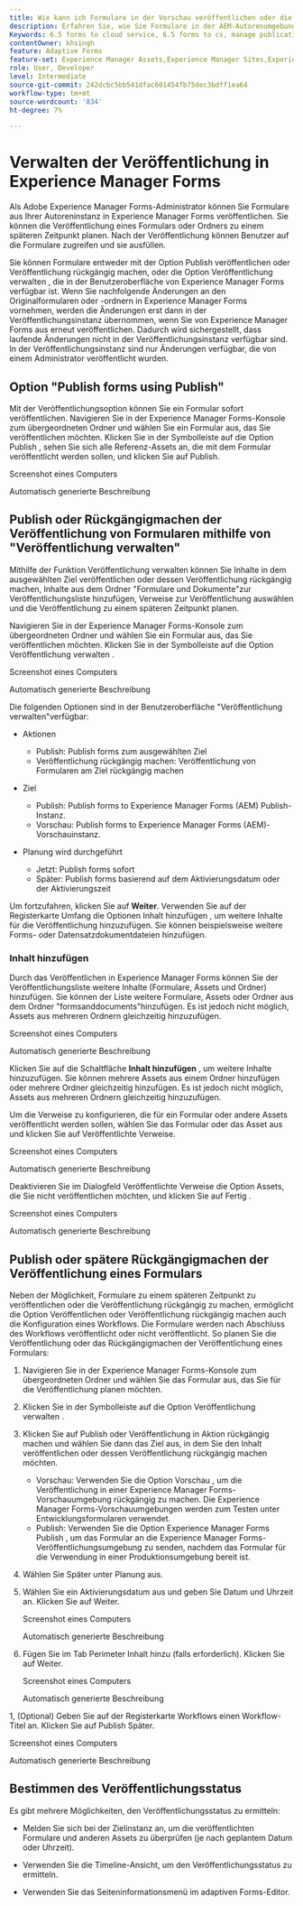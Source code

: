 ```yaml
---
title: Wie kann ich Formulare in der Vorschau veröffentlichen oder die Veröffentlichung rückgängig machen?
description: Erfahren Sie, wie Sie Formulare in der AEM-Autorenumgebung veröffentlichen oder deren Veröffentlichung rückgängig machen können, um eine Vorschau der Instanzen anzuzeigen oder sie zu veröffentlichen. Unabhängig davon, ob Sie Ihre Formulare in einer Staging-Umgebung testen oder für Endbenutzer live bereitstellen, AEM bietet optimierte Tools für die effiziente Verwaltung dieses Prozesses.
Keywords: 6.5 forms to cloud service, 6.5 forms to cs, manage publication, , AEM Forms 6.5 to Cloud Service, AEM form migration to cloud service, Forms Manage publication, AF Manage publication, Adaptive Forms Manage publication, Cloud Manage publication
contentOwner: khsingh
feature: Adaptive Forms
feature-set: Experience Manager Assets,Experience Manager Sites,Experience Manager, Experience Manager Forms, Experience Manager Cloud Manager
role: User, Developer
level: Intermediate
source-git-commit: 242dcbc5bb541dfac601454fb75dec3bdff1ea64
workflow-type: tm+mt
source-wordcount: '834'
ht-degree: 7%

---
```



# &#x200B; Verwalten der Veröffentlichung in Experience Manager Forms

Als Adobe Experience Manager Forms-Administrator können Sie Formulare aus Ihrer Autoreninstanz in Experience Manager Forms veröffentlichen. Sie können die Veröffentlichung eines Formulars oder Ordners zu einem späteren Zeitpunkt planen. Nach der Veröffentlichung können Benutzer auf die Formulare zugreifen und sie ausfüllen.

Sie können Formulare entweder mit der Option Publish veröffentlichen oder Veröffentlichung rückgängig machen, oder die Option Veröffentlichung verwalten , die in der Benutzeroberfläche von Experience Manager Forms verfügbar ist. Wenn Sie nachfolgende Änderungen an den Originalformularen oder -ordnern in Experience Manager Forms vornehmen, werden die Änderungen erst dann in der Veröffentlichungsinstanz übernommen, wenn Sie von Experience Manager Forms aus erneut veröffentlichen. Dadurch wird sichergestellt, dass laufende Änderungen nicht in der Veröffentlichungsinstanz verfügbar sind. In der Veröffentlichungsinstanz sind nur Änderungen verfügbar, die von einem Administrator veröffentlicht wurden.

## Option &quot;Publish forms using Publish&quot;

Mit der Veröffentlichungsoption können Sie ein Formular sofort veröffentlichen. Navigieren Sie in der Experience Manager Forms-Konsole zum übergeordneten Ordner und wählen Sie ein Formular aus, das Sie veröffentlichen möchten. Klicken Sie in der Symbolleiste auf die Option Publish , sehen Sie sich alle Referenz-Assets an, die mit dem Formular veröffentlicht werden sollen, und klicken Sie auf Publish.

Screenshot eines Computers

Automatisch generierte Beschreibung

## Publish oder Rückgängigmachen der Veröffentlichung von Formularen mithilfe von &quot;Veröffentlichung verwalten&quot;


Mithilfe der Funktion Veröffentlichung verwalten können Sie Inhalte in dem ausgewählten Ziel veröffentlichen oder dessen Veröffentlichung rückgängig machen, Inhalte aus dem Ordner &quot;Formulare und Dokumente&quot;zur Veröffentlichungsliste hinzufügen, Verweise zur Veröffentlichung auswählen und die Veröffentlichung zu einem späteren Zeitpunkt planen.


Navigieren Sie in der Experience Manager Forms-Konsole zum übergeordneten Ordner und wählen Sie ein Formular aus, das Sie veröffentlichen möchten. Klicken Sie in der Symbolleiste auf die Option Veröffentlichung verwalten .


Screenshot eines Computers

Automatisch generierte Beschreibung



Die folgenden Optionen sind in der Benutzeroberfläche &quot;Veröffentlichung verwalten&quot;verfügbar:

* Aktionen

   * Publish: Publish forms zum ausgewählten Ziel
   * Veröffentlichung rückgängig machen: Veröffentlichung von Formularen am Ziel rückgängig machen

* Ziel

   * Publish: Publish forms to Experience Manager Forms (AEM) Publish-Instanz.
   * Vorschau: Publish forms to Experience Manager Forms (AEM)-Vorschauinstanz.

* Planung wird durchgeführt

   * Jetzt: Publish forms sofort
   * Später: Publish forms basierend auf dem Aktivierungsdatum oder der Aktivierungszeit



Um fortzufahren, klicken Sie auf **Weiter**. Verwenden Sie auf der Registerkarte Umfang die Optionen Inhalt hinzufügen , um weitere Inhalte für die Veröffentlichung hinzuzufügen. Sie können beispielsweise weitere Forms- oder Datensatzdokumentdateien hinzufügen.

### Inhalt hinzufügen

Durch das Veröffentlichen in Experience Manager Forms können Sie der Veröffentlichungsliste weitere Inhalte (Formulare, Assets und Ordner) hinzufügen. Sie können der Liste weitere Formulare, Assets oder Ordner aus dem Ordner &quot;formsanddocuments&quot;hinzufügen. Es ist jedoch nicht möglich, Assets aus mehreren Ordnern gleichzeitig hinzuzufügen.

Screenshot eines Computers

Automatisch generierte Beschreibung

Klicken Sie auf die Schaltfläche **Inhalt hinzufügen** , um weitere Inhalte hinzuzufügen. Sie können mehrere Assets aus einem Ordner hinzufügen oder mehrere Ordner gleichzeitig hinzufügen. Es ist jedoch nicht möglich, Assets aus mehreren Ordnern gleichzeitig hinzuzufügen.

Um die Verweise zu konfigurieren, die für ein Formular oder andere Assets veröffentlicht werden sollen, wählen Sie das Formular oder das Asset aus und klicken Sie auf Veröffentlichte Verweise.

Screenshot eines Computers

Automatisch generierte Beschreibung

Deaktivieren Sie im Dialogfeld Veröffentlichte Verweise die Option Assets, die Sie nicht veröffentlichen möchten, und klicken Sie auf Fertig .


Screenshot eines Computers

Automatisch generierte Beschreibung


## Publish oder spätere Rückgängigmachen der Veröffentlichung eines Formulars


Neben der Möglichkeit, Formulare zu einem späteren Zeitpunkt zu veröffentlichen oder die Veröffentlichung rückgängig zu machen, ermöglicht die Option Veröffentlichen oder Veröffentlichung rückgängig machen auch die Konfiguration eines Workflows. Die Formulare werden nach Abschluss des Workflows veröffentlicht oder nicht veröffentlicht. So planen Sie die Veröffentlichung oder das Rückgängigmachen der Veröffentlichung eines Formulars:

1. Navigieren Sie in der Experience Manager Forms-Konsole zum übergeordneten Ordner und wählen Sie das Formular aus, das Sie für die Veröffentlichung planen möchten.
1. Klicken Sie in der Symbolleiste auf die Option Veröffentlichung verwalten .
1. Klicken Sie auf Publish oder Veröffentlichung in Aktion rückgängig machen und wählen Sie dann das Ziel aus, in dem Sie den Inhalt veröffentlichen oder dessen Veröffentlichung rückgängig machen möchten.

   * Vorschau: Verwenden Sie die Option Vorschau , um die Veröffentlichung in einer Experience Manager Forms-Vorschauumgebung rückgängig zu machen. Die Experience Manager Forms-Vorschauumgebungen werden zum Testen unter Entwicklungsformularen verwendet.
   * Publish: Verwenden Sie die Option Experience Manager Forms Publish , um das Formular an die Experience Manager Forms-Veröffentlichungsumgebung zu senden, nachdem das Formular für die Verwendung in einer Produktionsumgebung bereit ist.


1. Wählen Sie Später unter Planung aus.

1. Wählen Sie ein Aktivierungsdatum aus und geben Sie Datum und Uhrzeit an. Klicken Sie auf Weiter.

   Screenshot eines Computers

   Automatisch generierte Beschreibung

1. Fügen Sie im Tab Perimeter Inhalt hinzu (falls erforderlich). Klicken Sie auf Weiter.

   Screenshot eines Computers

   Automatisch generierte Beschreibung

1, (Optional) Geben Sie auf der Registerkarte Workflows einen Workflow-Titel an. Klicken Sie auf Publish Später.

Screenshot eines Computers

Automatisch generierte Beschreibung

## Bestimmen des Veröffentlichungsstatus

Es gibt mehrere Möglichkeiten, den Veröffentlichungsstatus zu ermitteln:

* Melden Sie sich bei der Zielinstanz an, um die veröffentlichten Formulare und anderen Assets zu überprüfen (je nach geplantem Datum oder Uhrzeit).

* Verwenden Sie die Timeline-Ansicht, um den Veröffentlichungsstatus zu ermitteln.

* Verwenden Sie das Seiteninformationsmenü im adaptiven Forms-Editor.